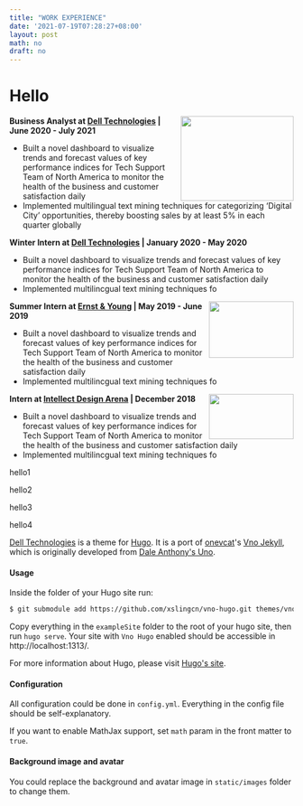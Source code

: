 ```yaml
---
title: "WORK EXPERIENCE"
date: '2021-07-19T07:28:27+08:00'
layout: post
math: no
draft: no
---
```


# Hello

<img align="right" top="1200" width="200" height="150" topmargin="5000" src="dell.png">

**Business Analyst at [Dell Technologies](https://www.delltechnologies.com/en-gb/index.htm) | June 2020 - July 2021**

* Built a novel dashboard to visualize trends and forecast values of key performance indices for Tech Support Team of North America to monitor the health of the business and customer satisfaction daily
* Implemented multilingual text mining techniques for categorizing ‘Digital City’ opportunities, thereby boosting sales by at least 5% in each quarter globally
 
 <!--p align="center">  1 </p-->
 
<!--img align="left" width="200" height="150" src="dell2.png"-->

**Winter Intern at [Dell Technologies](https://www.delltechnologies.com/en-gb/index.htm) | January 2020 - May 2020**

* Built a novel dashboard to visualize trends and forecast values of key performance indices for Tech Support Team of North America to monitor the health of the business and customer satisfaction daily
* Implemented multilincgual text mining techniques fo 



 <!--p align="center">  2 </p-->
 
<img align="right" width="150" height="100" src="EY.png">

**Summer Intern at [Ernst & Young](https://www.ey.com/en_in) | May 2019 - June 2019**

* Built a novel dashboard to visualize trends and forecast values of key performance indices for Tech Support Team of North America to monitor the health of the business and customer satisfaction daily
* Implemented multilincgual text mining techniques fo 


<img align="right" width="150" height="80" src="intellect.png">

**Intern at [Intellect Design Arena](https://www.intellectdesign.com/about-us) | December 2018**

* Built a novel dashboard to visualize trends and forecast values of key performance indices for Tech Support Team of North America to monitor the health of the business and customer satisfaction daily
* Implemented multilincgual text mining techniques fo 






 

hello1

hello2

hello3

hello4


[Dell Technologies](https://www.delltechnologies.com/en-gb/index.htm) is a theme for [Hugo](https://gohugo.io). It is a port of [onevcat](https://onevcat.com)'s [Vno Jekyll](https://github.com/onevcat/vno-jekyll), which is originally developed from [Dale Anthony's Uno](https://github.com/daleanthony/uno).

#### Usage

Inside the folder of your Hugo site run:

```bash
$ git submodule add https://github.com/xslingcn/vno-hugo.git themes/vno-hugo
```

Copy everything in the `exampleSite` folder to the root of your hugo site, then run `hugo serve`. Your site with `Vno Hugo` enabled should be accessible in http://localhost:1313/.

For more information about Hugo, please visit [Hugo's site](https://gohugo.io).

#### Configuration

All configuration could be done in `config.yml`. Everything in the config file should be self-explanatory.

If you want to enable MathJax support, set `math` param in the front matter to `true`.

#### Background image and avatar

You could replace the background and avatar image in `static/images` folder to change them.

